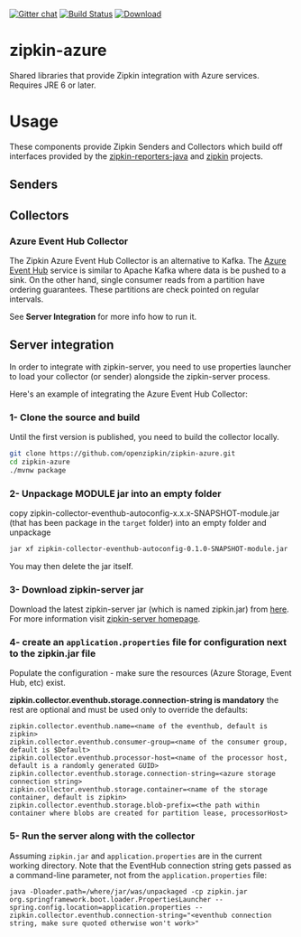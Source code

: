 [![Gitter chat](http://img.shields.io/badge/gitter-join%20chat%20%E2%86%92-brightgreen.svg)](https://gitter.im/openzipkin/zipkin)
[![Build Status](https://circleci.com/gh/openzipkin/zipkin-azure.svg?style=svg)](https://circleci.com/gh/openzipkin/zipkin-azure)
[![Download](https://api.bintray.com/packages/openzipkin/maven/zipkin-azure/images/download.svg)](https://bintray.com/openzipkin/maven/zipkin-azure/_latestVersion)

# zipkin-azure
Shared libraries that provide Zipkin integration with Azure services. Requires JRE 6 or later.

# Usage
These components provide Zipkin Senders and Collectors which build off interfaces provided by
the [zipkin-reporters-java](https://github.com/openzipkin/zipkin-reporter-java) and
[zipkin](https://github.com/openzipkin/zipkin) projects.

## Senders

## Collectors

### Azure Event Hub Collector
The Zipkin Azure Event Hub Collector is an alternative to Kafka. The [Azure Event Hub](https://azure.microsoft.com/en-us/services/event-hubs/) service is similar to Apache Kafka where data is be pushed to a sink. On the other hand, single consumer reads from a partition have ordering guarantees. These partitions are check pointed on regular intervals.

See **Server Integration** for more info how to run it.

## Server integration
In order to integrate with zipkin-server, you need to use properties launcher to load your collector (or sender) alongside the zipkin-server process.

Here's an example of integrating the Azure Event Hub Collector:

### 1- Clone the source and build
Until the first version is published, you need to build the collector locally.
``` bash
git clone https://github.com/openzipkin/zipkin-azure.git
cd zipkin-azure
./mvnw package
```

### 2- Unpackage MODULE jar into an empty folder
copy zipkin-collector-eventhub-autoconfig-x.x.x-SNAPSHOT-module.jar (that has been package in the `target` folder) into an empty folder and unpackage
``` bash
jar xf zipkin-collector-eventhub-autoconfig-0.1.0-SNAPSHOT-module.jar
```
You may then delete the jar itself.

### 3- Download zipkin-server jar
Download the latest zipkin-server jar (which is named zipkin.jar) from [here](https://search.maven.org/remote_content?g=io.zipkin.java&a=zipkin-server&v=LATEST&c=exec). For more information visit [zipkin-server homepage](https://github.com/openzipkin/zipkin/tree/master/zipkin-server).  

### 4- create an `application.properties` file for configuration next to the zipkin.jar file
Populate the configuration - make sure the resources (Azure Storage, Event Hub, etc) exist.

**zipkin.collector.eventhub.storage.connection-string is mandatory**
the rest are optional and must be used only to override the defaults:

```
zipkin.collector.eventhub.name=<name of the eventhub, default is zipkin>
zipkin.collector.eventhub.consumer-group=<name of the consumer group, default is $Default>
zipkin.collector.eventhub.processor-host=<name of the processor host, default is a randomly generated GUID>
zipkin.collector.eventhub.storage.connection-string=<azure storage connection string>
zipkin.collector.eventhub.storage.container=<name of the storage container, default is zipkin>
zipkin.collector.eventhub.storage.blob-prefix=<the path within container where blobs are created for partition lease, processorHost>
```

### 5- Run the server along with the collector
Assuming `zipkin.jar` and `application.properties` are in the current working directory. Note that the EventHub connection string gets passed as a command-line parameter, not from the `application.properties` file:
```
java -Dloader.path=/where/jar/was/unpackaged -cp zipkin.jar org.springframework.boot.loader.PropertiesLauncher --spring.config.location=application.properties --zipkin.collector.eventhub.connection-string="<eventhub connection string, make sure quoted otherwise won't work>"
```

